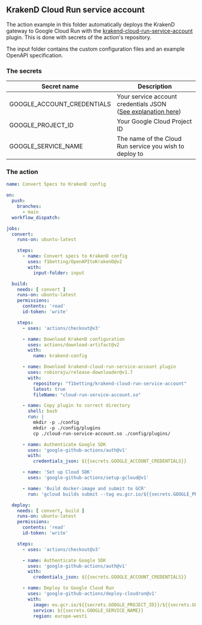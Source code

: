 ## KrakenD Cloud Run service account

The action example in this folder automatically deploys the KrakenD gateway to Google Cloud Run with the [krakend-cloud-run-service-account](https://github.com/f1betting/krakend-cloud-run-service-account) plugin. This is done with
secrets of the action's repository.

The input folder contains the custom configuration files and an example OpenAPI specification.

### The secrets

| Secret name                | Description                                                                                                                                            |
|----------------------------|--------------------------------------------------------------------------------------------------------------------------------------------------------|
| GOOGLE_ACCOUNT_CREDENTIALS | Your service account credentials JSON <br/>([See explanation here](https://cloud.google.com/iam/docs/creating-managing-service-account-keys#creating)) |
| GOOGLE_PROJECT_ID          | Your Google Cloud Project ID                                                                                                                           |
| GOOGLE_SERVICE_NAME        | The name of the Cloud Run service you wish to deploy to                                                                                                |

### The action
````yaml
name: Convert Specs to KrakenD config

on:
  push:
    branches:
      - main
  workflow_dispatch:

jobs:
  convert:
    runs-on: ubuntu-latest

    steps:
      - name: Convert specs to KrakenD config
        uses: f1betting/OpenAPItoKrakenD@v2
        with:
          input-folder: input

  build:
    needs: [ convert ]
    runs-on: ubuntu-latest
    permissions:
      contents: 'read'
      id-token: 'write'

    steps:
      - uses: 'actions/checkout@v3'

      - name: Download KrakenD configuration
        uses: actions/download-artifact@v2
        with:
          name: krakend-config

      - name: Download krakend-cloud-run-service-account plugin
        uses: robinraju/release-downloader@v1.7
        with:
          repository: "f1betting/krakend-cloud-run-service-account"
          latest: true
          fileName: "cloud-run-service-account.so"

      - name: Copy plugin to correct directory
        shell: bash
        run: |
          mkdir -p ./config
          mkdir -p ./config/plugins
          cp ./cloud-run-service-account.so ./config/plugins/

      - name: Authenticate Google SDK
        uses: 'google-github-actions/auth@v1'
        with:
          credentials_json: ${{secrets.GOOGLE_ACCOUNT_CREDENTIALS}}

      - name: 'Set up Cloud SDK'
        uses: 'google-github-actions/setup-gcloud@v1'

      - name: 'Build docker-image and submit to GCR'
        run: 'gcloud builds submit --tag eu.gcr.io/${{secrets.GOOGLE_PROJECT_ID}}/${{secrets.GOOGLE_SERVICE_NAME}} . --timeout 3600'

  deploy:
    needs: [ convert, build ]
    runs-on: ubuntu-latest
    permissions:
      contents: 'read'
      id-token: 'write'

    steps:
      - uses: 'actions/checkout@v3'

      - name: Authenticate Google SDK
        uses: 'google-github-actions/auth@v1'
        with:
          credentials_json: ${{secrets.GOOGLE_ACCOUNT_CREDENTIALS}}

      - name: Deploy to Google Cloud Run
        uses: 'google-github-actions/deploy-cloudrun@v1'
        with:
          image: eu.gcr.io/${{secrets.GOOGLE_PROJECT_ID}}/${{secrets.GOOGLE_SERVICE_NAME}}
          service: ${{secrets.GOOGLE_SERVICE_NAME}}
          region: europe-west1
````